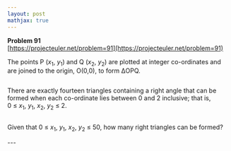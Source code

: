 ```yaml
---
layout: post
mathjax: true
---
```

**Problem 91**  
[https://projecteuler.net/problem=91](https://projecteuler.net/problem=91)

<p>The points P (<i>x</i><sub>1</sub>, <i>y</i><sub>1</sub>) and Q (<i>x</i><sub>2</sub>, <i>y</i><sub>2</sub>) are plotted at integer co-ordinates and are joined to the origin, O(0,0), to form ΔOPQ.</p>

<div class="center">
<img src="https://projecteuler.net/project/images/p091_1.png" class="dark_img" alt="" /><br /></div>

<p>There are exactly fourteen triangles containing a right angle that can be formed when each co-ordinate lies between 0 and 2 inclusive; that is,<br />0 ≤ <i>x</i><sub>1</sub>, <i>y</i><sub>1</sub>, <i>x</i><sub>2</sub>, <i>y</i><sub>2</sub> ≤ 2.</p>

<div class="center">
<img src="https://projecteuler.net/project/images/p091_2.png" alt="" /><br /></div>

<p>Given that 0 ≤ <i>x</i><sub>1</sub>, <i>y</i><sub>1</sub>, <i>x</i><sub>2</sub>, <i>y</i><sub>2</sub> ≤ 50, how many right triangles can be formed?</p>
---

